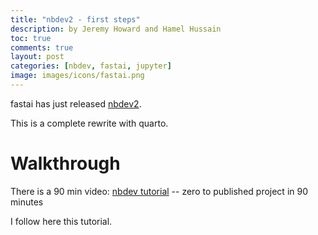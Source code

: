 ```yaml
---
title: "nbdev2 - first steps"
description: by Jeremy Howard and Hamel Hussain
toc: true
comments: true
layout: post
categories: [nbdev, fastai, jupyter]
image: images/icons/fastai.png
---
```


fastai has just released [nbdev2](https://nbdev.fast.ai/).

This is a complete rewrite with quarto.

# Walkthrough

There is a 90 min video: [nbdev tutorial](https://www.youtube.com/watch?v=l7zS8Ld4_iA&ab_channel=JeremyHoward) -- zero to published project in 90 minutes



I follow here this tutorial.
